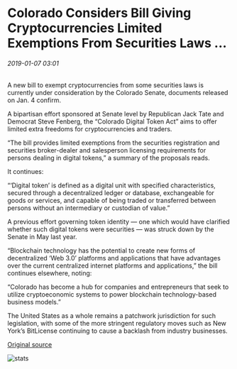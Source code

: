 # Colorado Considers Bill Giving Cryptocurrencies Limited Exemptions From Securities Laws ...

###### 2019-01-07 03:01

A new bill to exempt cryptocurrencies from some securities laws is currently under consideration by the Colorado Senate, documents released on Jan. 4 confirm.

A bipartisan effort sponsored at Senate level by Republican Jack Tate and Democrat Steve Fenberg, the “Colorado Digital Token Act” aims to offer limited extra freedoms for cryptocurrencies and traders.

“The bill provides limited exemptions from the securities registration and securities broker-dealer and salesperson licensing requirements for persons dealing in digital tokens,” a summary of the proposals reads.

It continues:

“‘Digital token’ is defined as a digital unit with specified characteristics, secured through a decentralized ledger or database, exchangeable for goods or services, and capable of being traded or transferred between persons without an intermediary or custodian of value.”

A previous effort governing token identity — one which would have clarified whether such digital tokens were securities — was struck down by the Senate in May last year.

“Blockchain technology has the potential to create new forms of decentralized ‘Web 3.0’ platforms and applications that have advantages over the current centralized internet platforms and applications,” the bill continues elsewhere, noting:

“Colorado has become a hub for companies and entrepreneurs that seek to utilize cryptoeconomic systems to power blockchain technology-based business models.”

The United States as a whole remains a patchwork jurisdiction for such legislation, with some of the more stringent regulatory moves such as New York’s BitLicense continuing to cause a backlash from industry businesses.

[Original source](https://cointelegraph.com/news/colorado-considers-bill-giving-cryptocurrencies-limited-exemptions-from-securities-laws)

![stats](https://c.statcounter.com/11760860/0/a89fa40b/1/ "stats")